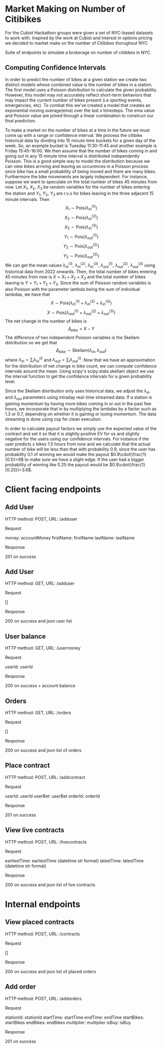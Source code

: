 # Market Making on Number of Citibikes
For the Cubist Hackathon groups were given a set of NYC-based datasets to work with. Inspired by the work at Cubist and interest in options pricing we decided to market make on the number of Citibikes thorughout NYC

Suite of endpoints to simulate a brokerage on number of citibikes in NYC.

## Computing Confidence Intervals

In order to predict the number of bikes at a given station we create two distinct models whose combined value is the number of bikes in a station. The first model uses a Poisson distribution to calculate the given probability. However, this model may not accurately reflect short-term behaviors that may impact the current number of bikes present (i.e sporting events, emergencies, etc). To combat this we've created a model that creates an exponential moving average(ema) over the last x timesteps. The ema value and Poisson value are joined through a linear combination to construct our final prediction. 

To make a market on the number of bikes at a time in the future we must come up with a range or confidence interval. We process the citibike historical data by dividing into 15 minute time buckets for a given day of the week. So, an example bucket is Tuesday 11:30-11:45 and another example is Friday 15:45-16:00. We then assume that the number of bikes coming in and going out in any 15 minute time interval is distributed independently Poisson. This is a good simple way to model the distribution because we can view bikes arriving and leaving as occurences in a Poisson process since bike has a small probability of being moved and there are many bikes. Furthermore the bike movements are largely independent. For instance, suppose we want to speculate on the total number of bikes 45 minutes from now. Let $X_1$, $X_2$, $X_3$ be random variables for the number of bikes entering the station and $Y_1$, $Y_2$, $Y_3$ are r.v.s for bikes leaving in the three adjacent 15 minute intervals. Then $$X_1\sim \text{Pois}(\lambda_{in}^{(1)})$$ $$X_2\sim \text{Pois}(\lambda_{in}^{(2)})$$ $$X_3\sim \text{Pois}(\lambda_{in}^{(3)})$$ $$Y_1\sim \text{Pois}(\lambda_{out}^{(1)})$$ $$Y_2\sim \text{Pois}(\lambda_{out}^{(2)})$$ $$Y_3\sim \text{Pois}(\lambda_{out}^{(3)})$$ We can get the mean values $\lambda_{in}^{(1)}$, $\lambda_{in}^{(2)}$, $\lambda_{in}^{(3)}$, $\lambda_{out}^{(1)}$, $\lambda_{out}^{(2)}$, $\lambda_{out}^{(3)}$ using historical data from 2022 onwards. Then, the total number of bikes entering 45 minutes from now is $X=X_1+X_2+X_3$ and the total number of bikes leaving is $Y=Y_1+Y_2+Y_3$. Since the sum of Poisson random variables is also Poisson with the parameter lambda being the sum of individual lambdas, we have that $$X\sim \text{Pois}(\lambda_{in}^{(1)}+\lambda_{in}^{(2)}+\lambda_{in}^{(3)})$$ $$X\sim \text{Pois}(\lambda_{out}^{(1)}+\lambda_{out}^{(2)}+\lambda_{out}^{(3)})$$ The net change in the number of bikes is $$\Delta_{bike} = X-Y$$ The difference of two independent Poisson variables is the Skellam distribution so we get that $$\Delta_{bike} \sim \text{Skellam}(\lambda_{in}, \lambda_{out})$$ where $\lambda_{in}=\sum_{i} \lambda_{in}^{(i)}$ and $\lambda_{out}=\sum_{i}\lambda_{out}^{(i)}$. Now that we have an approximation for the distribution of net change in bike count, we can compute confidence intervals around the mean. Using scipy's scipy.stats.skellam object we use the interval function to get the confidence intervals for a given probability level.

Since the Skellam distribution only uses historical data, we adjust the $\lambda_{in}$ and $\lambda_{out}$ parameters using intraday real-time streamed data. If a station is gaining momentum by having more bikes coming in or out in the past few hours, we incorporate that in by multiplying the lambdas by a factor such as 1.3 or 0.7, depending on whether it is gaining or losing momentum. The data streaming is done using csp for clean execution.

In order to calculate payout factors we simply use the expected value of the contract and set it so that it is slightly positive EV for us and slightly negative for the users using our confidence intervals. For instance if the user predicts $x$ bikes 1.5 hours from now and we calculate that the actual number of bike will be less than that with probability 0.9, since the user has probability 0.1 of winning we would make the payout $0.9\cdot(\frac{1}{0.1})=9$ to make sure we have a slight edge. If the user had a bigger probability of winning like 0.25 the payout would be $0.9\cdot(\frac{1}{0.25})=3.6$.

# Client facing endpoints

## Add User

HTTP method: POST, URL: /adduser

Request

money: accountMoney
firstName: firstName
lastName: lastName

Response

201 on success

## Add User

HTTP method: GET, URL: /adduser

Request

[]

Response

200 on success and json user list

## User balance

HTTP method: GET, URL: /usermoney

Request

userId: userId

Response

200 on success + account balance

## Orders

HTTP method: GET, URL: /orders

Request

[]

Response

200 on success and json list of orders

## Place contract

HTTP method: POST, URL: /addcontract

Request

userId: userId
userBet: userBet
orderId: orderId

Response

201 on success

## View live contracts

HTTP method: POST, URL: /livecontracts

Request

earliestTime: earliestTime (datetime str format)
latestTime: latestTime	   (datetime str format)

Response

200 on success and json list of live contracts

# Internal endpoints

## View placed contracts

HTTP method: POST, URL: /contracts

Request

[]

Response

200 on success and json list of placed orders

## Add order

HTTP method: POST, URL: /addorders

Request

stationId: stationId
startTime: startTime
endTime: endTime
startBikes: startBikes
endBikes: endBikes
multiplier: multiplier
isBuy: isBuy

Response

201 on success

